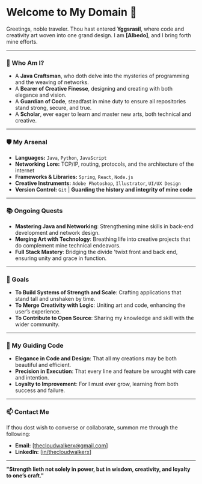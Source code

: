 # Welcome to My Domain 👑

Greetings, noble traveler. Thou hast entered **Yggsrasil**, where code and creativity art woven into one grand design.
I am **[Albedo]**, and I bring forth mine efforts.

---

### 📜 Who Am I?

- A **Java Craftsman**, who doth delve into the mysteries of programming and the weaving of networks.
- A **Bearer of Creative Finesse**, designing and creating with both elegance and vision.
- A **Guardian of Code**, steadfast in mine duty to ensure all repositories stand strong, secure, and true.
- A **Scholar**, ever eager to learn and master new arts, both technical and creative.

---

### 🛡️ My Arsenal

- **Languages:** `Java`, `Python`, `JavaScript`
- **Networking Lore:** TCP/IP, routing, protocols, and the architecture of the internet
- **Frameworks & Libraries:** `Spring`, `React`, `Node.js`
- **Creative Instruments:** `Adobe Photoshop`, `Illustrator`, `UI/UX Design`
- **Version Control:** `Git` | **Guarding the history and integrity of mine code**

---

### 📚 Ongoing Quests

- **Mastering Java and Networking**: Strengthening mine skills in back-end development and network design.
- **Merging Art with Technology**: Breathing life into creative projects that do complement mine technical endeavors.
- **Full Stack Mastery**: Bridging the divide 'twixt front and back end, ensuring unity and grace in function.

---

### 🎯 Goals

- **To Build Systems of Strength and Scale**: Crafting applications that stand tall and unshaken by time.
- **To Merge Creativity with Logic**: Uniting art and code, enhancing the user’s experience.
- **To Contribute to Open Source**: Sharing my knowledge and skill with the wider community.

---

### 🧭 My Guiding Code

- **Elegance in Code and Design**: That all my creations may be both beautiful and efficient.
- **Precision in Execution**: That every line and feature be wrought with care and intention.
- **Loyalty to Improvement**: For I must ever grow, learning from both success and failure.

---

### 📫 Contact Me

If thou dost wish to converse or collaborate, summon me through the following:

- **Email:** [thecloudwalkerx@gmail.com]
- **LinkedIn:** [[in/thecloudwalkerx](https://www.linkedin.com/in/thecloudwalkerx/)]

---

**"Strength lieth not solely in power, but in wisdom, creativity, and loyalty to one’s craft."**  
